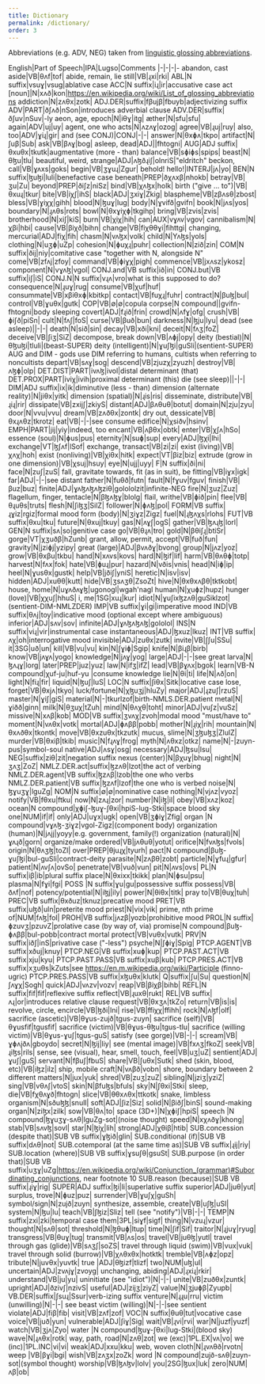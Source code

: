 ```yaml
---
title: Dictionary
permalink: /dictionary/
order: 3
---
```


Abbreviations (e.g. ADV, NEG) taken from [linguistic glossing abbreviations](https://en.wikipedia.org/wiki/List_of_glossing_abbreviations).

English|Part of Speech|IPA|Lugso|Comments
|-|-|-|-
abandon, cast aside|VB|θʌf|tof|
abide, remain, lie still|VB|ɻxi|rki|
ABL|N suffix|vsuɣ|vsug|ablative case
ACC|N suffix|iɻ|ir|accusative case
act [noun]|N|xʌð|kon|https://en.wikipedia.org/wiki/List_of_glossing_abbreviations
addiction|N|zʌθx|zotk|
ADJ.DER|suffix|fβujβ|fbuyb|adjectivizing suffix
ADV|PART|ðʃʌð|nSon|introduces adverbial clause
ADV.DER|suffix|ðʃuv|nSuv|-ly
aeon, age, epoch|N|iθɣ|itg|
æther|N|sfu|sfu|
again|ADV|uj|uy|
agent, one who acts|N|ʌzʌɣ|ozog|
agree|VB|ɻuj|ruy|
also, too|ADV|ɣiɻ|gir|
and (see CONJ)|CONJ|-|-|
answer|N|θxɸʌ|tkpo|
artifact|N|ʃuβ|Sub|
ask|VB|βʌɣ|bog|
asleep, dead|ADJ||fhtogni|
AUG|ADJ suffix|θxuθx|tkutk|augmentative (more - than)
balance|VB|sɸiɸs|spips|
beast|N|θɮu|tlu|
beautiful, weird, strange|ADJ|ʌɮðɻiʃ|olnriS|"eldritch" 
beckon, call|VB|ɣʌxs|goks|
begin|VB|ʒɣuɻ|Zgur|
behold! hello!|INTERJ|jʌ|yo|
BEN|N suffix|ɮuɮi|luli|benefactive case
beneath|PREP|ðχʌxβ|nhokb|
betray|VB|ʒu|Zu|
beyond|PREP|ðiʃz|niSz|
bind|VB|χʌɮx|holk|
birth ("give ... to")|VB|θxuɻ|tkur|
bite|VB|iχʃ|ihS|
black|ADJ|ʒxiɣ|Zkig|
blaspheme|VB|zβʌsθ|zbost|
bless|VB|ɣiχχ|gihh|
blood|N|ɮuɣ|lug|
body|N|ɣvifð|gvifn|
book|N|jʌs|yos|
boundary|N|ɻʌθs|rots|
bowl|N|θxɣiχɸ|tkgihp|
bring|VB|zvis|zvis|
brotherhood|N|xiʃ|kiS|
burn|VB|χiχ|hih|
can|AUX|vɣʌv|vgov|
cannibalism|N|χβi|hbi|
cause|VB|βiχð|bihn|
change|VB|fiχθθɣi|fihttgi|
changing, mercurial|ADJ|fiχ|fih|
chasm|N|vʌɮx|volk|
child|N|Yʌɮs|yols|
clothing|N|uʒɸ|uZp|
cohesion|N|ɸuχɻ|puhr|
collection|N|zið|zin|
COM|N suffix|ðij|niy|comitative case "together with N, alongside N"
come|VB|zfʌj|zfoy|
command|VB|ɸiɣχ|pigh|
commence|VB|jxʌsz|ykosz|
component|N|vɣʌɮ|vgol|
CONJ.and|VB suffix|ið|in|
CONJ.but|VB suffix|iʃ|iS|
CONJ.N|N suffix|vɻʌ|vro|what is this supposed to do?
consequence|N|ɻuɣ|rug|
consume|VB|χuf|huf|
consummate|VB|xβiθxɸ|kbitkp|
contact|VB|fuχɻ|fuhr|
contract|N|βuɮ|bul|
control|VB|ɣuθx|gutk|
COP|VB|∅|∅|copula
corpse|N compound||gvifn-fhtogni|body sleeping
covert|ADJ|fɻið|frin|
crowd|N|ʌfɣ|ofg|
crush|VB|ɸiʃð|piSn|
cult|N|fʌʃ|foS|
curse|VB|βuð|bun|
darkness|N|ɮju|lyu|
dead (see asleep)||-|-|
death|N|sið|sin|
decay|VB|xði|kni|
deceit|N|fʌʒ|foZ|
deceive|VB|ʃiʒ|SiZ|
decompose, break down|VB|ʌɸj|opy|
deity (bestial)|N|θɮuɮi|tluli|(beast-SUPER)
deity (intelligent)|N|ɣuʃɮi|guSli|(sentient-SUPER) AUG and DIM - gods use DIM referring to humans, cultists when referring to noncultists
depart|VB|sʌɣ|sog|
descend|VB|zjuzχ|zyuzh|
destroy|VB|ʌɮɸ|olp|
DET.DIST|PART|ivʌɮ|ivol|distal determinant (that)
DET.PROX|PART|iviχ|ivih|proximal determinant (this)
die (see sleep)||-|-|
DIM|ADJ suffix|ix|ik|diminutive (less - than)
dimension (alternate reality)|N|jiθx|yitk|
dimension (spatial)|N|ɻis|ris|
disseminate, distribute|VB|ɻiɻ|rir|
dissipate|VB|zxijʃ|zkiyS|
distant|ADJ|βʌθuθ|botut|
domain|N|zju|zyu|
door|N|vvu|vvu|
dream|VB|zʌðθx|zontk|
dry out, dessicate|VB|θxɻʌθz|tkrotz|
eat|VB|-|-|see consume
edifice|N|χsiðv|hsinv|
EMPH|PART|jij|yiy|indeed, too
encant|VB|ʌβθx|obtk|
enter|VB|χʃʌ|hSo|
essence (soul)|N|ɸus|pus|
eternity|N|suɸ|sup|
every|ADJ|ɮχi|lhi|
exchange|VT|ɮʃʌf|lSof|
exchange, transact|VB|zi|zi|
exist (living)|VB|χʌχ|hoh|
exist (nonliving)|VB|χiθx|hitk|
expect|VT|βiz|biz|
extrude (grow in one dimension)|VB|χsuj|hsuy|
eye|N|ujj|uyy|
F|N suffix|ði|ni|
face|N|zuʃ|zuS|
fall, gravitate towards, fit (as in suit), be fitting|VB|iɣx|igk|
far|ADJ|-|-|see distant
father|N|fuθð|futn|
fault|N|fɣuv|fguv|
finish|VB|βuz|buz|
finite|ADJ|ɣʌɮʌɮʌɮziθ|golololzit|infinite-NEG
fire|N|ʒuz|Zuz|
flagellum, finger, tentacle|N|βɮʌɮɣ|blolg|
flail, writhe|VB|ɸið|pin|
flee|VB|θɻuθs|truts|
flesh|N|ʃiɮʒ|SilZ|
follower|N|ɸʌɮ|pol|
FORM|VB suffix|ɻɣiz|rgiz|formal mood 
form (body)|N|ʒiɣz|Zigz|
fuel|N|ɻɮʌχs|rlohs|
FUT|VB suffix|θxu|tku|
future|N|θxuj|tkuy|
gas|N|ʌɣʃ|ogS|
gather|VB|ɮʌɻɮ|lorl|
GEN|N suffix|sʌ|so|genitive case
go|VB|θɻʌ|tro|
gold|N|βθiʃɻ|btiSr|
gorge|VT|χʒuðβ|hZunb|
grant, allow, permit, accept|VB|fuð|fun|
gravity|N|jziɸj|yzipy|
great (large)|ADJ|βvʌðɣ|bvong|
group|N|jʌz|yoz|
grow|VB|θxβu|tkbu|
hand|N|xʌvs|kovs|
hard|N|ɮif|lif|
harm|VB|θʌθɸ|totp|
harvest|N|fʌx|fok|
hate|VB|ɸuɻ|pur|
hazard|N|vðis|vnis|
head|N|iɸ|ip|
heel|N|ɣusθx|gustk|
help|VB|jðiʃ|yniS|
heretic|N|isv|isv|
hidden|ADJ|xuθθ|kutt|
hide|VB|ʒsʌʒθ|ZsoZt|
hive|N|θxθxʌβθ|tktkobt|
house, home|N|uɣʌðʌɣɮ|ugonogl|wgah'nagl
human|N|χuɸz|hupz|
hunger (love)|VB|χχuʃ|hhuS|
i, me|1SG|xuɻ|kur|
idiot|N|ɣuʃixɮzʌθ|guSiklzot|(sentient-DIM-NMLZDER)
IMP|VB suffix|ɣi|gi|imperative mood
IND|VB suffix|θʌj|toy|indicative mood (optional except where ambiguous)
inferior|ADJ|sʌv|sov|
infinite|ADJ|ɣʌɮʌɮʌɮ|gololol|
INS|N suffix|viɻ|vir|instrumental case
instantaneous|ADJ|ɮxuz|lkuz|
INT|VB suffix|ʌχ|oh|interrogative mood
invisible|ADJ|zuθx|zutk|
invite|VB|ʃʃu|SSu|
it|3SG|uð|un|
kill|VB|vu|vu|
kin|N|ʃɣiɸ|Sgip|
knife|N|βiɻβ|birb|
know|VB|jʌɣʌ|yogo|
knowledge|N|jʌɣ|yog|
large|ADJ|-|-|see great
larva|N|ɮʌɻɣ|lorg|
later|PREP|juz|yuz|
law|N|ifʒ|ifZ|
lead|VB|βɣʌx|bgok|
learn|VB-N compound|χuf-ju|huf-yu |consume knowledge
lie|N|θi|ti|
life|N|ʌð|on|
light|N|fiɻ|fir|
liquid|N|ɮuʃ|luS|
LOC|N suffix|ʃiθx|Sitk|locative case
lose, forget|VB|θxjʌ|tkyo|
luck/fortune|N|χɮuʒj|hluZy|
major|ADJ|ɻzuʃ|rzuS|
master|N|ɣiʃ|giS|
material|N|-|tkurlzof|birth-NMLS.DER.patient
metal|N|ɣiðð|ginn|
milk|N|θʒuχ|tZuh|
mind|N|θʌχθ|toht|
minor|ADJ|vuʃz|vuSz|
missive|N|xʌβ|kob|
MOD|VB suffix|ʒvʌχ|zvoh|modal mood "must/have to"
moment|N|vʌθx|votk|
mortal|ADJ|ɸʌββ|pobb|
mother|N|ɻiχ|rih|
mountain|N|θxʌðθx|tkontk|
move|VB|θxzuθx|tkzutk|
mucus, slime|N|ʒɮuɮʒ|ZlulZ|
murder|VB|θxiβ|tkib|
music|N|fɻʌɣ|frog|
myth|N|ʌθxz|otkz|
name|N|-|zuyn-pus|symbol-soul
native|ADJ|ʌsɣ|osg|
necessary|ADJ|ɮsu|lsu|
NEG|suffix|ziθ|zit|negation suffix
nexus (center)|N|βχuɣ|bhug|
night|N|ʒʌʒ|ZoZ|
NMLZ.DER.act|suffix|ɮzʌθ|lzot|the act of verbing
NMLZ.DER.agent|VB suffix|ɮzʌβ|lzob|the one who verbs
NMLZ.DER.patient|VB suffix|ɮzʌf|lzof|the one who is verbed
noise|N|ɮɣuʒɣ|lguZg|
NOM|N suffix|∅|∅|nominative case
nothing|N|vjʌz|vyoz|
notify|VB|fθxu|ftku|
now|N|zʌɻ|zor|
number|N|iɮ|il|
obey|VB|xʌz|koz|
ocean|N compound|χɸiʃ-ɮuɣ-ʃθxi|hpiS-lug-Stki|space blood sky
one|NUM|if|if|
only|ADJ|uɣx|ugk|
open|VB|ʒɸiɣ|Zfig|
organ |N compound|vɣʌɮ-ʒiɣz|vgol-Zigz|(component body)
organization (human)|N|jʌjj|yoyy|e.g. government, family(!)
organization (natural)|N|ɣʌɻð|gorn|
organize/make ordered|VB|jʌθuθ|yotut|
orifice|N|fvʌɮs|fvols|
origin|N|θʌʒɮ|toZl|
over|PREP|θjuɻχ|tyurh|
pact|N compound|βuɮ-ɣuʃɮi|bul-guSli|contract-deity
parasite|N|zʌβθ|zobt|
particle|N|ɣfuɻ|gfur|
patient|N|ʌvʃʌ|ovSo|
penetrate|VB|vuð|vun|
pit|N|ʌvs|ovs|
PL|N suffix|iβ|ib|plural suffix
place|N|θxixx|tkikk|
plan|N|ɸsu|psu|
plasma|N|fɣi|fgi|
POSS |N suffix|ɣu|gu|possessive suffix
possess|VB|ðʌf|nof|
potency/potential|N|iɮj|ily|
power|N|θiθx|titk|
pray to|VB|θuχ|tuh|
PREC|VB suffix|θxðuz|tknuz|precative mood
PRET|VB suffix|uɮð|uln|preterite mood
priest|N|vix|vik|
prime, nth prime of|NUM|fʌɮ|fol|
PROH|VB suffix|jʌzβ|yozb|prohibitive mood
PROL|N suffix|ɸzuvʒ|pzuvZ|prolative case (by way of, via)
promise|N compound|βuɮ-ɸʌββ|bul-pobb|contract mortal
protect|VB|vuθx|vutk|
PRV|N suffix|iðʃ|inS|privative case ("-less")
psyche|N|ʃɸiɣ|Spig|
PTCP.AGENT|VB suffix|xðuj|knuy|
PTCP.NEG|VB suffix|xuɸ|kup|
PTCP.PAST.ACT|VB suffix|xju|kyu|
PTCP.PAST.PASS|VB suffix|xuβ|kub|
PTCP.PRES.ACT|VB suffix|xʒuθs|kZuts|see https://en.m.wikipedia.org/wiki/Participle (finno-ugric)
PTCP.PRES.PASS|VB suffix|xɮuθx|klutk|
Q|suffix|ʃu|Su|
question|N|ʃʌɣχ|Sogh|
quick|ADJ|vʌzv|vozv|
reap|VB|βiχβ|bihb|
REFL|N suffix|fif|fif|reflexive suffix
reflect|VB|ɻuxθ|rukt|
REL|VB suffix|ʌɻ|or|introduces relative clause
request|VB|θxʒʌ|tkZo|
return|VB|is|is|
revolve, circle, encircle|VB|ɮði|lni|
rise|VB|ffiχχ|ffihh|
rock|N|ʌɮf|olf|
sacrifice (ascetic)|VB|θɣus-zujð|tgus-zuyn|
sacrifice (self)|VB|θɣusfif|tgusfif|
sacrifice (victim)|VB|θɣus-θɮu|tgus-tlu|
sacrifice (willing victim)|VB|θɣus-ɣuʃ|tgus-guS|
satisfy (see gorge)|VB|-|-|
scream|VB|ɣɸʌjðʌ|gboydo|
secret|N|ɮij|liy|
see (mental image)|VB|fxʌʒ|fkoZ|
seek|VB|ɻiɮs|rils|
sense, see (visual), hear, smell, touch, feel|VB|uʒ|uZ|
sentient|ADJ|ɣuʃ|guS|
servant|N|fβuʃ|fbuS|
share|VB|ʃuθx|Sutk|
shed (skin, blood, etc)|VB|iɮz|ilz|
ship, mobile craft|N|vʌβð|vobn|
shore, boundary between 2 different matters|N|jux|yuk|
shred|VB|zuʒ|zuZ|
sibling|N|jziʒ|yziZ|
sing|VB|vθʌʃ|vtoS|
skin|N|βfuɮs|bfuls|
sky|N|ʃθxi|Stki|
sleep, die|VB|fχθʌɣð|fhtogn|
slice|VB|θθxʌθx|ttkotk|
snake, limbless organism|N|sðuɮɮ|snull|
soft|ADJ|ʃiz|Siz|
solid|N|βiðʃ|binS|
sound-making organ|N|ziɮx|zilk|
sow|VB|θʌ|to|
space (3D+)|N|χɸiʃ|hpiS|
speech |N compound|ɮɣuʒɣ-sʌθ|lguZg-sot|(noise thought)
speed|N|xχʌðɣ|khong|
stab|VB|sʌvɮ|sovl|
star|N|ɮiχ|lih|
strong|ADJ|χθiβ|htib|
SUB.concession (despite that)|SUB VB suffix|ɣɮið|glin|
SUB.conditional (if)|SUB VB suffix|dʌθ|not|
SUB.cotemporal (at the same time as)|SUB VB suffix|ɻij|riy|
SUB.location (where)|SUB VB suffix|ɣsuʃθ|gsuSt|
SUB.purpose (in order that)|SUB VB suffix|uʒɣ|uZg|https://en.wikipedia.org/wiki/Conjunction_(grammar)#Subordinating_conjunctions, near footnote 10
SUB.reason (because)|SUB VB suffix|ɻiɣ|rig|
SUPER|ADJ suffix|ɮi|li|superlative suffix
superior|ADJ|juθ|yut|
surplus, trove|N|ɸuz|puz|
surrender|VB|ɣuʃχ|guSh|
symbol/sign|N|zujð|zuyn|
synthesize, assemble, create|VB|uʃɮ|uSl|
system|N|ɮu|lu|
teach|VB|ʃɮiz|Sliz|
tell (see "notify")|VB|-|-|
TEMP|N suffix|zxi|zki|temporal case
them|3PL|siɣf|sigf|
thing|N|vzuɻ|vzur|
thought|N|sʌθ|sot|
threshold|N|ɮθuɸ|ltup|
time|N|ʃif|Sif|
traitor|N|ɻjuɣ|ryug|
transgress|VB|θuɣ|tug|
transmit|VB|ʌs|os|
travel|VB|juθɮ|yutl|
travel through gas (glide)|VB|sʌʒʃ|soZS|
travel through liquid (swim)|VB|vux|vuk|
travel through solid (burrow)|VB|χʌθxθx|hotktk|
tremble|VB|ʌɸz|opz|
tribute|N|juvθx|yuvtk|
true |ADJ|θɮizf|tlizf|
two|NUM|uɮ|ul|
uncertain|ADJ|zvʌjɣ|zvoyg|
unchanging, abiding|ADJ|ɻxiɻ|rkir|
understand|VB|ju|yu|
uninitiate (see "idiot")|N|-|-|
unite|VB|zuðθx|zuntk|
upright|ADJ|ðzivʃ|nzivS|
useful|ADJ|zijʒ|ziyZ|
value|N|ʒjuɸβ|Zyupb|
VB.DER|suffix|ʃsuɻ|Ssur|verb-izing suffix
venture|N|ɻɻu|rru|
victim (unwilling)|N|-|-| see beast
victim (willing)|N|-|-|see sentient
violate|ADJ|fiβ|fib|
visit|VB|zʌf|zof|
VOC|N suffix|θuθ|tut|vocative case
voice|VB|juð|yun|
vulnerable|ADJ|ʃiɣ|Sig|
wait|VB|ɻvi|rvi|
war|N|juzf|yuzf|
watch|VB|ʒjʌ|Zyo|
water |N compound|ɮuɣ-ʃθxi|lug-Stki|(blood sky)
wave|N|ɻʌθx|rotk|
way, path, road|N|zʌθ|zot|
we (exc)|1PL.EX|vʌ|vo|
we (inc)|1PL.INC|vi|vi|
weak|ADJ|xxu|kku|
web, woven cloth|N|ɻvʌθð|rvotn|
weep |VB|βɣi|bgi|
wish|VB|zʌʒx|zoZk|
word |N compound|zujð-sʌθ|zuyn-sot|(symbol thought)
worship|VB|ɮʌɮv|lolv|
you|2SG|ɮux|luk|
zero|NUM|ʌβ|ob|

